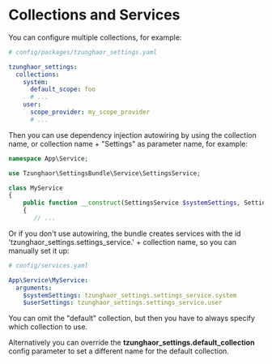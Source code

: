 Collections and Services
========================

You can configure multiple collections, for example:

```yaml
# config/packages/tzunghaor_settings.yaml

tzunghaor_settings:
  collections:
    system:
      default_scope: foo
      # ...
    user:
      scope_provider: my_scope_provider
      # ...
```

Then you can use dependency injection autowiring by using the collection name,
or collection name + "Settings" as parameter name, for example:

```php
namespace App\Service;

use Tzunghaor\SettingsBundle\Service\SettingsService;

class MyService
{
    public function __construct(SettingsService $systemSettings, SettingsService $userSettings)
    {
       // ...
``` 

Or if you don't use autowiring, the bundle creates services with the id
'tzunghaor_settings.settings_service.' + collection name, so you can manually set it up:

```yaml
# config/services.yaml

App\Service\MyService:
  arguments:
    $systemSettings: tzunghaor_settings.settings_service.system
    $userSettings: tzunghaor_settings.settings_service.user
```

You can omit the "default" collection, but then you have to always specify which collection
to use.

Alternatively you can override the **tzunghaor_settings.default_collection** config parameter
to set a different name for the default collection. 